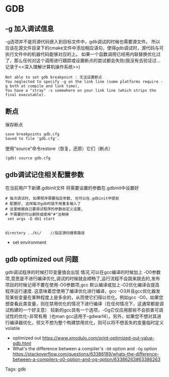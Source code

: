 # GDB

## -g 加入调试信息

-g选项并不是将源代码嵌入到目标文件中，gdb调试的时候也需要源文件。
所以应该在源文件目录下的cmake文件中添加相应语句，使得gdb调试时，源代码与可执行文件中的机器代码能够对应的上。
如果一个函数调用已经用内联替换优化过了，那么任何对这个调用进行跟踪或设置断点的尝试都会失败(我没有去验证过...记录于<<深入理解计算机操作系统>>)

```
Not able to set gdb breakpoint : 无法设置断点
You neglected to specify -g on the link line (some platforms require -g both at compile and link time),
You have a "stray" -s somewhere on your link line (which strips the final executable).
```

## 断点

保存断点 

```
save breakpoints gdb.cfg
Saved to file 'gdb.cfg'.
```

使用“source”命令restore（恢复，还原）它们（断点）

```
(gdb) source gdb.cfg 
```

## gdb调试记住相关配置参数

在当前用户下新建.gdbinit文件
将需要设置的参数在.gdbinit中设置好

```
# 每次调试时, 如果程序需要指定参数, 也可以在.gdbinit中提前
# 配置好, 这样每次gdb时就不用重复输入了
# 这里根据自己要调试程序的参数自定义设置, 
# 不需要的可以删除或使用"#"注释掉
 set args -D db1 start


directory ../ki/    //指定源码搜索路径
```

* set environment

## gdb optimized out 问题

gdb调试程序的时候打印变量值会出现<value optimized out> 情况,可以在gcc编译的时候加上 -O0参数项,意思是不进行编译优化,调试的时候就会顺畅了,运行流程不会跳来跳去的,发布项目的时候记得不要在使用-O0参数项,gcc 默认编译或加上-O2优化编译会提高程序运行速度.
这意味着您使用了编译优化进行编译，gcc -O3并且gcc优化器发现某些变量在某种程度上是多余的，从而使它们得以优化。例如gcc -O0，如果您想查看此类变量，则在禁用优化的情况下进行编译（在任何情况下，这通常都是调试构建的一个好主意）
较新的gcc具有一个选项，-Og它仅应用那些不会损害可调试性的优化-非常有用（也man gcc适用于-gdwarf4）。另外，如果您不想对其进行编译器优化，但又不想为整个构建禁用优化，则可以将不想丢失的变量临时定义volatile

* optimized out  https://www.xmodulo.com/print-optimized-out-value-gdb.html
* What's the difference between a compiler's `-O0` option and `-Og` option https://stackoverflow.com/questions/63386189/whats-the-difference-between-a-compilers-o0-option-and-og-option/63386263#63386263

Tags:
  gdb